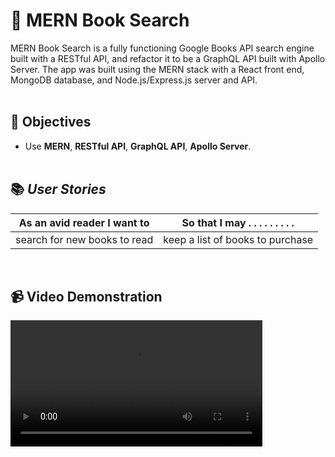 # 🏬 MERN Book Search

MERN Book Search is a fully functioning Google Books API search engine built with a RESTful API, and refactor it to be a GraphQL API built with Apollo Server. The app was built using the MERN stack with a React front end, MongoDB database, and Node.js/Express.js server and API.
<br/><br/>

## 🎯 Objectives

* Use **MERN**, **RESTful API**, **GraphQL API**, **Apollo Server**.
<br/><br/>

## 📚 _User Stories_
As an avid reader I want to  | So that I may . . . . . . . . . 
---------------------------- | --------------------------------
search for new books to read | keep a list of books to purchase
<br/>

## 📹 Video Demonstration
<video controls width="80%" align="center" src="./public/images/<placeholder>.webm" type="video/webm"> 
    Sorry, your browser doesn't support embedded videos.
</video>
